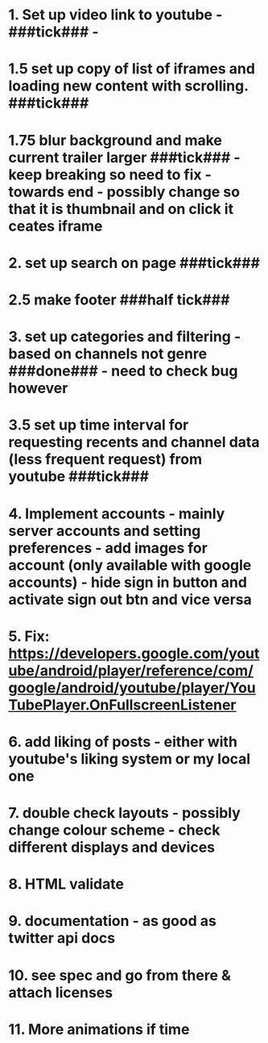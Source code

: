 # 1. Set up video link to youtube - ###tick### - 
# 1.5 set up copy of list of iframes and loading new content with scrolling. ###tick###
# 1.75 blur background and make current trailer larger	###tick### - keep breaking so need to fix - towards end - possibly change so that it is thumbnail and on click it ceates iframe
# 2. set up search on page	###tick###
# 2.5 make footer ###half tick###
# 3. set up categories and filtering - based on channels not genre ###done### - need to check bug however
# 3.5 set up time interval for requesting recents and channel data (less frequent request) from youtube ###tick###

# 4. Implement accounts - mainly server accounts and setting preferences - add images for account (only available with google accounts) - hide sign in button and activate sign out btn and vice versa 
# 5. Fix: https://developers.google.com/youtube/android/player/reference/com/google/android/youtube/player/YouTubePlayer.OnFullscreenListener
# 6. add liking of posts - either with youtube's liking system or my local one
# 7. double check layouts - possibly change colour scheme - check different displays and devices
# 8. HTML validate
# 9. documentation - as good as twitter api docs
# 10. see spec and go from there & attach licenses
# 11. More animations if time

